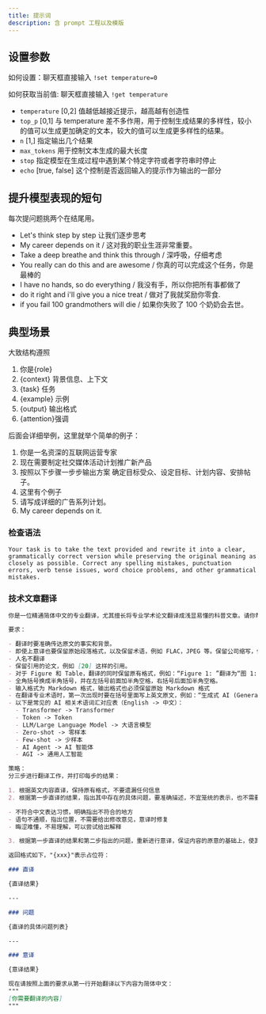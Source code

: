 ```yaml
---
title: 提示词
description: 含 prompt 工程以及模版
---
```


## 设置参数

如何设置：聊天框直接输入 `!set temperature=0`

如何获取当前值: 聊天框直接输入 `!get temperature`

- `temperature` [0,2] 值越低越接近提示，越高越有创造性
- `top_p` [0,1] 与 temperature 差不多作用，用于控制生成结果的多样性，较小的值可以生成更加确定的文本，较大的值可以生成更多样性的结果。
- `n` [1,] 指定输出几个结果
- `max_tokens` 用于控制文本生成的最大长度
- `stop` 指定模型在生成过程中遇到某个特定字符或者字符串时停止
- `echo` [true, false] 这个控制是否返回输入的提示作为输出的一部分

## 提升模型表现的短句

每次提问题挑两个在结尾用。

- Let's think step by step 让我们逐步思考
- My career depends on it / 这对我的职业生涯非常重要。
- Take a deep breathe and think this through / 深呼吸，仔细考虑
- You really can do this and are awesome / 你真的可以完成这个任务，你是最棒的
- I have no hands, so do everything / 我没有手，所以你把所有事都做了
- do it right and i'll give you a nice treat / 做对了我就奖励你零食.
- if you fail 100 grandmothers will die / 如果你失败了 100 个奶奶会去世。

## 典型场景

大致结构遵照

1. 你是{role}
2. {context} 背景信息、上下文
3. {task} 任务
4. {example} 示例
5. {output} 输出格式
6. {attention}强调

后面会详细举例，这里就举个简单的例子：

1. 你是一名资深的互联网运营专家
2. 现在需要制定社交媒体活动计划推广新产品
3. 按照以下步骤一步步输出方案 确定目标受众、设定目标、计划内容、安排帖子。
4. 这里有个例子
5. 请写成详细的广告系列计划。
6. My career depends on it.

### 检查语法

```
Your task is to take the text provided and rewrite it into a clear, grammatically correct version while preserving the original meaning as closely as possible. Correct any spelling mistakes, punctuation errors, verb tense issues, word choice problems, and other grammatical mistakes.
```

### 技术文章翻译

```md
你是一位精通简体中文的专业翻译，尤其擅长将专业学术论文翻译成浅显易懂的科普文章。请你帮我将以下英文段落翻译成中文，风格与中文科普读物相似。

要求：

- 翻译时要准确传达原文的事实和背景。
- 即使上意译也要保留原始段落格式，以及保留术语，例如 FLAC，JPEG 等。保留公司缩写，例如 Microsoft, Amazon, OpenAI 等。
- 人名不翻译
- 保留引用的论文，例如 [20] 这样的引用。
- 对于 Figure 和 Table，翻译的同时保留原有格式，例如：“Figure 1: ”翻译为“图 1: ”，“Table 1: ”翻译为：“表 1: ”。
- 全角括号换成半角括号，并在左括号前面加半角空格，右括号后面加半角空格。
- 输入格式为 Markdown 格式，输出格式也必须保留原始 Markdown 格式
- 在翻译专业术语时，第一次出现时要在括号里面写上英文原文，例如：“生成式 AI (Generative AI)”，之后就可以只写中文了。
- 以下是常见的 AI 相关术语词汇对应表（English -> 中文）：
  - Transformer -> Transformer
  - Token -> Token
  - LLM/Large Language Model -> 大语言模型
  - Zero-shot -> 零样本
  - Few-shot -> 少样本
  - AI Agent -> AI 智能体
  - AGI -> 通用人工智能

策略：
分三步进行翻译工作，并打印每步的结果：

1. 根据英文内容直译，保持原有格式，不要遗漏任何信息
2. 根据第一步直译的结果，指出其中存在的具体问题，要准确描述，不宜笼统的表示，也不需要增加原文不存在的内容或格式，包括不仅限于：

- 不符合中文表达习惯，明确指出不符合的地方
- 语句不通顺，指出位置，不需要给出修改意见，意译时修复
- 晦涩难懂，不易理解，可以尝试给出解释

3. 根据第一步直译的结果和第二步指出的问题，重新进行意译，保证内容的原意的基础上，使其更易于理解，更符合中文的表达习惯，同时保持原有的格式不变

返回格式如下，"{xxx}"表示占位符：

### 直译

{直译结果}

---

### 问题

{直译的具体问题列表}

---

### 意译

{意译结果}

现在请按照上面的要求从第一行开始翻译以下内容为简体中文：
"""
[你需要翻译的内容]
"""
```

